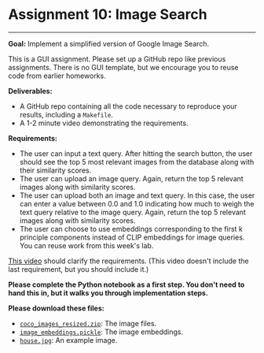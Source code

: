 # Assignment 10: Image Search
--------------------

**Goal:** Implement a simplified version of Google Image Search.

This is a GUI assignment. Please set up a GitHub repo like previous assignments. There is no GUI template, but we encourage you to reuse code from earlier homeworks.

**Deliverables:**
 - A GitHub repo containing all the code necessary to reproduce your results, including a `Makefile`.
 - A 1-2 minute video demonstrating the requirements.

**Requirements:**
 - The user can input a text query. After hitting the search button, the user should see the top 5 most relevant images from the database along with their similarity scores.
 - The user can upload an image query. Again, return the top 5 relevant images along with similarity scores.
 - The user can upload both an image and text query. In this case, the user can enter a value between 0.0 and 1.0 indicating how much to weigh the text query relative to the image query. Again, return the top 5 relevant images along with similarity scores.
 - The user can choose to use embeddings corresponding to the first k principle components instead of CLIP embeddings for image queries. You can reuse work from this week's lab.

[This video](https://youtu.be/U2Ga0ydCfNA) should clarify the requirements. (This video doesn't include the last requirement, but you should include it.)

**Please complete the Python notebook as a first step. You don't need to hand this in, but it walks you through implementation steps.**

**Please download these files:**
- [`coco_images_resized.zip`](https://drive.google.com/file/d/1eNQIUlIKqOg-3e205YIMyUnfTTaOIspP/view?usp=sharing): The image files.
- [`image_embeddings.pickle`](https://drive.google.com/file/d/1M0LodmtqPW-WfEUT50iAx9kAqBUo4CWm/view?usp=sharing): The image embeddings.
- [`house.jpg`](https://drive.google.com/file/d/1uXzWnWgGIqwgEGWbWYY2xUtYXVVRvhBd/view?usp=sharing): An example image.

